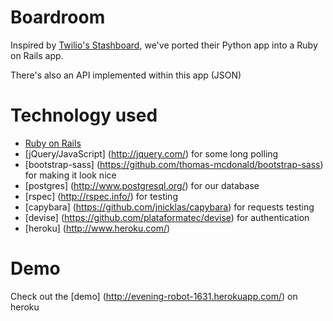 Boardroom
=========
Inspired by [Twilio's Stashboard](https://github.com/twilio/stashboard), we've ported their Python app into a Ruby on Rails app.

There's also an API implemented within this app (JSON)


Technology used
===============
* [Ruby on Rails](https://github.com/rails/rails)
* [jQuery/JavaScript] (http://jquery.com/) for some long polling
* [bootstrap-sass] (https://github.com/thomas-mcdonald/bootstrap-sass) for making it look nice
* [postgres] (http://www.postgresql.org/) for our database
* [rspec] (http://rspec.info/) for testing
* [capybara] (https://github.com/jnicklas/capybara) for requests testing
* [devise] (https://github.com/plataformatec/devise) for authentication
* [heroku] (http://www.heroku.com/)

Demo
====
Check out the [demo] (http://evening-robot-1631.herokuapp.com/) on heroku

